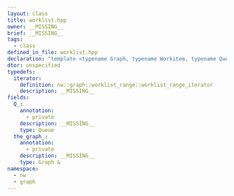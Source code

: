 ```yaml
---
layout: class
title: worklist.hpp
owner: __MISSING__
brief: __MISSING__
tags:
  - class
defined_in_file: worklist.hpp
declaration: "template <typename Graph, typename Workitem, typename Queue>\nclass nw::graph::worklist_range;"
dtor: unspecified
typedefs:
  iterator:
    definition: nw::graph::worklist_range::worklist_range_iterator
    description: __MISSING__
fields:
  Q_:
    annotation:
      - private
    description: __MISSING__
    type: Queue
  the_graph_:
    annotation:
      - private
    description: __MISSING__
    type: Graph &
namespace:
  - nw
  - graph
---
```

